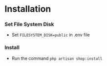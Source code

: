 # Installation

### Set File System Disk

- Set `FILESYSTEM_DISK=public` in .env file

### Install

- Run the command `php artisan shop:install`

